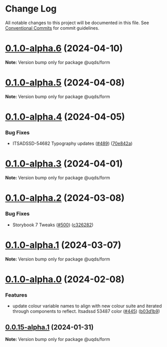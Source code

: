 # Change Log

All notable changes to this project will be documented in this file.
See [Conventional Commits](https://conventionalcommits.org) for commit guidelines.

# [0.1.0-alpha.6](https://github.com/uq-its-ss/design-system/compare/@uqds/form@0.1.0-alpha.5...@uqds/form@0.1.0-alpha.6) (2024-04-10)

**Note:** Version bump only for package @uqds/form

# [0.1.0-alpha.5](https://github.com/uq-its-ss/design-system/compare/@uqds/form@0.1.0-alpha.4...@uqds/form@0.1.0-alpha.5) (2024-04-08)

**Note:** Version bump only for package @uqds/form

# [0.1.0-alpha.4](https://github.com/uq-its-ss/design-system/compare/@uqds/form@0.1.0-alpha.3...@uqds/form@0.1.0-alpha.4) (2024-04-05)

### Bug Fixes

- ITSADSSD-54682 Typography updates ([#489](https://github.com/uq-its-ss/design-system/issues/489)) ([70e842a](https://github.com/uq-its-ss/design-system/commit/70e842a1552cddc9c63452ae63bae91b380f420b))

# [0.1.0-alpha.3](https://github.com/uq-its-ss/design-system/compare/@uqds/form@0.1.0-alpha.2...@uqds/form@0.1.0-alpha.3) (2024-04-01)

**Note:** Version bump only for package @uqds/form

# [0.1.0-alpha.2](https://github.com/uq-its-ss/design-system/compare/@uqds/form@0.1.0-alpha.1...@uqds/form@0.1.0-alpha.2) (2024-03-08)

### Bug Fixes

- Storybook 7 Tweaks ([#500](https://github.com/uq-its-ss/design-system/issues/500)) ([c326282](https://github.com/uq-its-ss/design-system/commit/c32628230f63775c1e9212a9f8c272d4a88c520a))

# [0.1.0-alpha.1](https://github.com/uq-its-ss/design-system/compare/@uqds/form@0.1.0-alpha.0...@uqds/form@0.1.0-alpha.1) (2024-03-07)

**Note:** Version bump only for package @uqds/form

# [0.1.0-alpha.0](https://github.com/uq-its-ss/design-system/compare/@uqds/form@0.0.15-alpha.1...@uqds/form@0.1.0-alpha.0) (2024-02-08)

### Features

- update colour variable names to align with new colour suite and iterated through components to reflect. Itsadssd 53487 color ([#445](https://github.com/uq-its-ss/design-system/issues/445)) ([b03d1b9](https://github.com/uq-its-ss/design-system/commit/b03d1b9a7944f4552750706b276405b0988abf90))

## [0.0.15-alpha.1](https://github.com/uq-its-ss/design-system/compare/@uqds/form@0.0.15-alpha.0...@uqds/form@0.0.15-alpha.1) (2024-01-31)

**Note:** Version bump only for package @uqds/form
